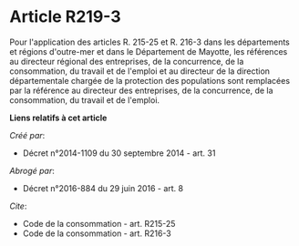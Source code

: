 # Article R219-3

Pour l'application des articles R. 215-25 et R. 216-3 dans les départements et régions d'outre-mer et dans le Département de
Mayotte, les références au directeur régional des entreprises, de la concurrence, de la consommation, du travail et de
l'emploi et au directeur de la direction départementale chargée de la protection des populations sont remplacées par la
référence au directeur des entreprises, de la concurrence, de la consommation, du travail et de l'emploi.

**Liens relatifs à cet article**

_Créé par_:

  - Décret n°2014-1109 du 30 septembre 2014 - art. 31

_Abrogé par_:

  - Décret n°2016-884 du 29 juin 2016 - art. 8

_Cite_:

  - Code de la consommation - art. R215-25
  - Code de la consommation - art. R216-3
